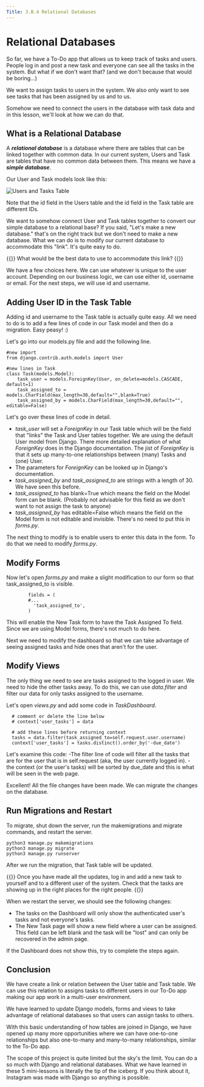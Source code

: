 ```yaml
---
Title: 3.B.4 Relational Databases
---
```


# Relational Databases

So far, we have a To-Do app that allows us to keep track of tasks and users. People log in and post a new task and everyone can see all the tasks in the system. But what if we don't want that? (and we don't because that would be boring...)

We want to assign tasks to users in the system. We also only want to see see tasks that has been assigned by us and to us.

Somehow we need to connect the users in the database with task data and in this lesson, we'll look at how we can do that.

## What is a Relational Database

A ***relational database*** is a database where there are tables that can be linked together with common data. In our current system, Users and Task are tables that have no common data between them. This means we have a ***simple database***.

Our User and Task models look like this:

![Users and Tasks Table](/images/courses/cs10/unit02/users_tasks.png)

Note that the id field in the Users table and the id field in the Task table are different IDs.

We want to somehow connect User and Task tables together to convert our simple database to a relational base? If you said, "Let's make a new database." that's on the right track but we don't need to make a new database. What we can do is to modify our current database to accommodate this "link". It's quite easy to do.

{{<checkpoint>}}
What would be the best data to use to accommodate this link?
{{</checkpoint>}}

We have a few choices here. We can use whatever is unique to the user account. Depending on our business logic, we can use either id, username or email. For the next steps, we will use id and username.

## Adding User ID in the Task Table

Adding id and username to the Task table is actually quite easy. All we need to do is to add a few lines of code in our Task model and then do a migration. Easy peasy! :)

Let's go into our models.py file and add the following line.

```shell
#new import
from django.contrib.auth.models import User

#new lines in Task
class Task(models.Model):
    task_user = models.ForeignKey(User, on_delete=models.CASCADE, default=1)
    task_assigned_to = models.CharField(max_length=30,default="",blank=True)
    task_assigned_by = models.CharField(max_length=30,default="", editable=False)
```

Let's go over these lines of code in detail.

- *task_user* will set a *ForeignKey* in our Task table which will be the field that "links" the Task and User tables together. We are using the default User model from Django. There more detailed explanation of what *ForeignKey* does in the Django documentation. The jist of *ForeignKey* is that it sets up many-to-one relationships between (many) Tasks and (one) User.
- The parameters for *ForeignKey* can be looked up in Django's documentation.
- *task_assigned_by* and *task_assigned_to* are strings with a length of 30. We have seen this before.
- *task_assigned_to* has blank=True which means the field on the Model form can be blank. (Probably not advisable for this field as we don't want to not assign the task to anyone)
- *task_assigned_by* has editable=False which means the field on the Model form is not editable and invisible. There's no need to put this in *forms.py*.

The next thing to modify is to enable users to enter this data in the form. To do that we need to modify *forms.py*.

## Modify Forms

Now let's open *forms.py* and make a slight modification to our form so that task_assigned_to is visible.

```shell
        fields = (
        #...
          'task_assigned_to',
        )
```
This will enable the New Task form to have the Task Assigned To field. Since we are using Model forms, there's not much to do here.

Next we need to modify the dashboard so that we can take advantage of seeing assigned tasks and hide ones that aren't for the user.

## Modify Views

The only thing we need to see are tasks assigned to the logged in user. We need to hide the other tasks away. To do this, we can use *data.filter* and filter our data for only tasks assigned to the username.

Let's open *views.py* and add some code in *TaskDashboard*.

```shell
  # comment or delete the line below
  # context['user_tasks'] = data

  # add these lines before returning context
  tasks = data.filter(task_assigned_to=self.request.user.username)
  context['user_tasks'] = tasks.distinct().order_by('-due_date')

```
Let's examine this code:
-The filter line of code will filter all the tasks that are for the user that is in self.request (aka, the user currently logged in).
-the context (or the user's tasks) will be sorted by due_date and this is what will be seen in the web page.

Excellent! All the file changes have been made. We can migrate the changes on the database.

## Run Migrations and Restart

To migrate, shut down the server, run the makemigrations and migrate commands, and restart the server.

```shell
python3 manage.py makemigrations
python3 manage.py migrate
python3 manage.py runserver
```

After we run the migration, that Task table will be updated.

{{<checkpoint>}}
Once you have made all the updates, log in and add a new task to yourself and to a different user of the system. Check that the tasks are showing up in the right places for the right people.
{{</checkpoint>}}

When we restart the server, we should see the following changes:
- The tasks on the Dashboard will only show the authenticated user's tasks and not everyone's tasks.
- The New Task page will show a new field where a user can be assigned. This field can be left blank and the task will be "lost" and can only be recovered in the admin page.

If the Dashboard does not show this, try to complete the steps again.

## Conclusion

We have create a link or relation between the User table and Task table. We can use this relation to assigns tasks to different users in our To-Do app making our app work in a multi-user environment.

We have learned to update Django models, forms and views to take advantage of relational databases so that users can assign tasks to others.

With this basic understanding of how tables are joined in Django, we have opened up many more opportunities where we can have one-to-one relationships but also one-to-many and many-to-many relationships, similar to the To-Do app.

The scope of this project is quite limited but the sky's the limit. You can do a so much with Django and relational databases. What we have learned in these 5 mini-lessons is literally the tip of the iceberg. If you think about it, Instagram was made with Django so anything is possible.
